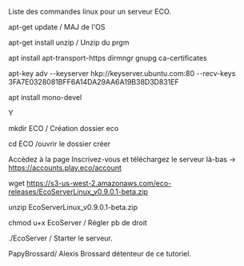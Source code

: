 Liste des commandes linux pour un serveur ECO. 

apt-get update  / MAJ de l'OS

apt-get install unzip / Unzip du prgm

apt install apt-transport-https dirmngr gnupg ca-certificates

apt-key adv --keyserver hkp://keyserver.ubuntu.com:80 --recv-keys 3FA7E0328081BFF6A14DA29AA6A19B38D3D831EF

apt install mono-devel

Y

mkdir ECO / Création dossier eco

cd ECO /ouvrir le dossier créer

Accédez à la page Inscrivez-vous et téléchargez le serveur là-bas  -> https://accounts.play.eco/account

wget https://s3-us-west-2.amazonaws.com/eco-releases/EcoServerLinux_v0.9.0.1-beta.zip

unzip EcoServerLinux_v0.9.0.1-beta.zip

chmod u+x EcoServer / Régler pb de droit

./EcoServer / Starter le serveur. 


PapyBrossard/ Alexis Brossard détenteur de ce tutoriel. 
